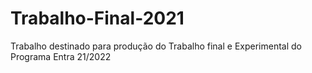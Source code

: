 # Trabalho-Final-2021
Trabalho destinado para produção do Trabalho final e Experimental do Programa Entra 21/2022
